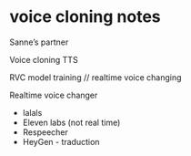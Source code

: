 # voice cloning notes

Sanne’s partner 

Voice cloning TTS

RVC model training  // realtime voice changing 

Realtime voice changer 

- lalals
- Eleven labs (not real time)
- Respeecher
- HeyGen - traduction